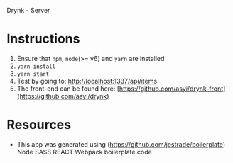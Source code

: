 Drynk - Server

Instructions
===============

1. Ensure that `npm`, `node`(>= v6) and `yarn` are installed
1. `yarn install`
1. `yarn start`
1. Test by going to: [http://localhost:1337/api/items](http://localhost:1337/api/items)
1. The front-end can be found here: [https://github.com/asyi/drynk-front](https://github.com/asyi/drynk)

Resources
===============

* This app was generated using (https://github.com/jestrade/boilerplate) Node SASS REACT Webpack boilerplate code
